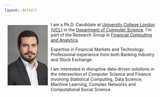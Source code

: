 ```yaml
---
layout: default
---
```


<img style="width=305px;height=435px;float:left;padding:10px;"
src="/image/p2.jpg" alt="profile picture" width="133" height="200">

I am a Ph.D. Candidate at [University College London (UCL)](http://www.ucl.ac.uk/) in the
[Department of Computer Science](http://www.cs.ucl.ac.uk/). I'm part of the Research Group in [Financial Computing and Analytics](http://fincomp.cs.ucl.ac.uk/).  

Expertise in Financial Markets and Technology. Professional experience from both Banking Industry and Stock Exchange.

I am interested in disruptive data-driven solutions in the intersection of Computer Science and Finance involving Statistical Computing, Data Science, Machine Learning, Complex Networks and Computational Social Science.




